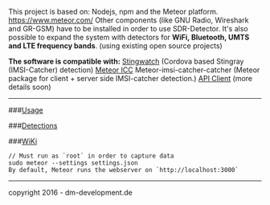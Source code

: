 
This project is based on: Nodejs, npm and the Meteor platform. https://www.meteor.com/
Other components (like GNU Radio, Wireshark and GR-GSM) have to be installed in order to use SDR-Detector. It's also possible to expand the system with detectors for **WiFi, Bluetooth, UMTS and LTE frequency bands**. (using existing open source projects)

**The software is compatible with:**
[Stingwatch](https://github.com/marvinmarnold/stingwatch) (Cordova based Stingray (IMSI-Catcher) detection) 
[Meteor ICC](https://github.com/marvinmarnold/meteor-imsi-catcher-catcher) Meteor-imsi-catcher-catcher (Meteor package for client + server side IMSI-catcher detection.) 
[API Client](https://github.com/marvinmarnold/StingrayAPIClient) (more details soon)

***

###[Usage](https://github.com/He3556/SDR-Detector/wiki/Directions-For-Use)

###[Detections](https://github.com/He3556/SDR-Detector/wiki/Thread-level-and-score-calculation)

###[WiKi](https://github.com/He3556/SDR-Detector/wiki)


```
// Must run as `root` in order to capture data
sudo meteor --settings settings.json      
By default, Meteor runs the webserver on `http://localhost:3000`
```

***
copyright 2016 - dm-development.de


